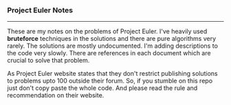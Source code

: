 ### Project Euler Notes

---

These are my notes on the problems of Project Euler.
I've heavily used **bruteforce** techniques in the solutions and there are pure algorithms very rarely.
The solutions are mostly undocumented. I'm adding descriptions to the code very slowly.
There are references in each document which are crucial to solve that problem.

As Project Euler website states that they don't restrict publishing solutions to problems upto 100 outside their forum. So, if you stumble on this repo just don't copy paste the whole code. And please read the rule and recommendation on their website.